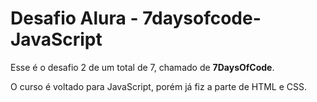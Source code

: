 # Desafio Alura - 7daysofcode-JavaScript 

 Esse é o desafio 2 de um total de 7, chamado de **7DaysOfCode**. 
 
 O curso é voltado para JavaScript, porém já fiz a parte de HTML e CSS.
